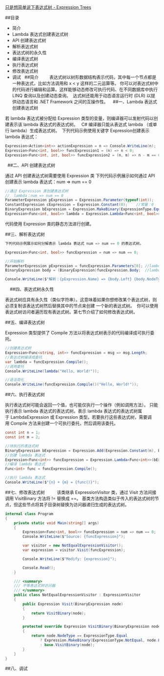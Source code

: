 ﻿[只是想简单说下表达式树 - Expression Trees](http://www.cnblogs.com/liqingwen/p/5868688.html)

##目录

* 简介
* Lambda 表达式创建表达式树
* API 创建表达式树
* 解析表达式树
* 表达式树的永久性
* 编译表达式树
* 执行表达式树
* 修改表达式树
* 调试
 
##简介
　　
表达式树以树形数据结构表示代码，其中每一个节点都是一种表达式，比如方法调用和 x < y 这样的二元运算等。
你可以对表达式树中的代码进行编辑和运算。这样能够动态修改可执行代码、在不同数据库中执行 LINQ 查询以及创建动态查询。 
达式树还能用于动态语言运行时 (DLR) 以提供动态语言和 .NET Framework 之间的互操作性。 
 
##一、Lambda 表达式创建表达式树


若 lambda 表达式被分配给 Expression<TDelegate> 类型的变量，则编译器可以发射代码以创建表示该 lambda 表达式的表达式树。  
C# 编译器只能从表达式 lambda （或单行 lambda）生成表达式树。 
下列代码示例使用关键字 Expression创建表示 lambda 表达式：

```c#
Expression<Action<int>> actionExpression = n => Console.WriteLine(n);
Expression<Func<int, bool>> funcExpression1 = (n) => n < 0;
Expression<Func<int, int, bool>> funcExpression2 = (n, m) => n - m == 0;
```
 
##二、API 创建表达式树
　　

通过 API 创建表达式树需要使用 Expression 类
下列代码示例展示如何通过 API 创建表示 lambda 表达式：num => num == 0

```c#
//通过 Expression 类创建表达式树
//  lambda：num => num == 0
ParameterExpression pExpression = Expression.Parameter(typeof(int));    //参数：num
ConstantExpression cExpression = Expression.Constant(0);    //常量：0
BinaryExpression bExpression = Expression.MakeBinary(ExpressionType.Equal, pExpression, cExpression);   //表达式：num == 0
Expression<Func<int, bool>> lambda = Expression.Lambda<Func<int, bool>>(bExpression, pExpression);  //lambda 表达式：num => num == 0
```

代码使用 Expression 类的静态方法进行创建。
 

##三、解析表达式树 

```c#
下列代码示例展示如何分解表示 lambda 表达式 num => num == 0 的表达式树。

Expression<Func<int, bool>> funcExpression = num => num == 0;

//开始解析
ParameterExpression pExpression = funcExpression.Parameters[0]; //lambda 表达式参数
BinaryExpression body = (BinaryExpression)funcExpression.Body;  //lambda 表达式主体：num == 0

Console.WriteLine($"解析：{pExpression.Name} => {body.Left} {body.NodeType} {body.Right}");
```
 
 
##四、表达式树永久性

表达式树应具有永久性（类似字符串）。这意味着如果你想修改某个表达式树，则必须复制该表达式树然后替换其中的节点来创建
一个新的表达式树。  你可以使用表达式树访问者遍历现有表达式树。第七节介绍了如何修改表达式树。
 

##五、编译表达式树

Expression<TDelegate> 类型提供了 Compile 方法以将表达式树表示的代码编译成可执行委托。

```c#
//创建表达式树
Expression<Func<string, int>> funcExpression = msg => msg.Length;
//表达式树编译成委托
var lambda = funcExpression.Compile();
//调用委托
Console.WriteLine(lambda("Hello, World!"));

//语法简化
Console.WriteLine(funcExpression.Compile()("Hello, World!"));
```

##六、执行表达式树

执行表达式树可能会返回一个值，也可能仅执行一个操作（例如调用方法）。
只能执行表示 lambda 表达式的表达式树。表示 lambda 表达式的表达式树属于 LambdaExpression 或 Expression<TDelegate> 类型。若要执行这些表达式树，需要调用 Compile 方法来创建一个可执行委托，然后调用该委托。

```C#
const int n = 1;
const int m = 2;

//待执行的表达式树
BinaryExpression bExpression = Expression.Add(Expression.Constant(n), Expression.Constant(m));
//创建 lambda 表达式
Expression<Func<int>> funcExpression = Expression.Lambda<Func<int>>(bExpression);
//编译 lambda 表达式
Func<int> func = funcExpression.Compile();

//执行 lambda 表达式
Console.WriteLine($"{n} + {m} = {func()}");
```


##七、修改表达式树 
 　　该类继承 ExpressionVisitor 类，通过 Visit 方法间接调用 VisitBinary 方法将 != 替换成 ==。
基类方法构造类似于传入的表达式树的节点，但这些节点将其子目录树替换为访问器递归生成的表达式树。  

```c#
internal class Program
{
    private static void Main(string[] args)
    {
        Expression<Func<int, bool>> funcExpression = num => num == 0;
        Console.WriteLine($"Source: {funcExpression}");

        var visitor = new NotEqualExpressionVisitor();
        var expression = visitor.Visit(funcExpression);

        Console.WriteLine($"Modify: {expression}");

        Console.Read();
    }

    /// <summary>
    /// 不等表达式树访问器
    /// </summary>
    public class NotEqualExpressionVisitor : ExpressionVisitor
    {
        public Expression Visit(BinaryExpression node)
        {
            return VisitBinary(node);
        }

        protected override Expression VisitBinary(BinaryExpression node)
        {
            return node.NodeType == ExpressionType.Equal
                ? Expression.MakeBinary(ExpressionType.NotEqual, node.Left, node.Right) //重新弄个表达式：用 != 代替 ==
                : base.VisitBinary(node);
        }
    }
}
```

##八、调试

